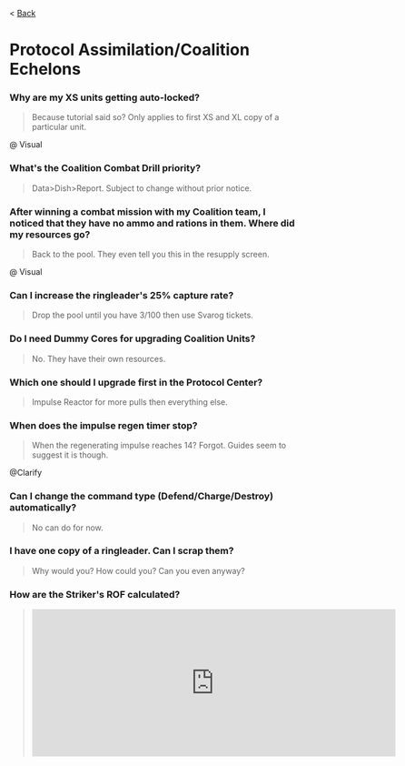 < [Back](/GFL/mainpage)

# Protocol Assimilation/Coalition Echelons

### Why are my XS units getting auto-locked?

> Because tutorial said so? Only applies to first XS and XL copy of a particular unit.

@ Visual

### What's the Coalition Combat Drill priority?

> Data>Dish>Report. Subject to change without prior notice.

### After winning a combat mission with my Coalition team, I noticed that they have no ammo and rations in them. Where did my resources go?

> Back to the pool. They even tell you this in the resupply screen.

@ Visual

### Can I increase the ringleader's 25% capture rate?

> Drop the pool until you have 3/100 then use Svarog tickets.

### Do I need Dummy Cores for upgrading Coalition Units?

> No. They have their own resources.

### Which one should I upgrade first in the Protocol Center?

> Impulse Reactor for more pulls then everything else.

### When does the impulse regen timer stop?

> When the regenerating impulse reaches 14? Forgot. Guides seem to suggest it is though.

@Clarify

### Can I change the command type (Defend/Charge/Destroy) automatically?

> No can do for now.

### I have one copy of a ringleader. Can I scrap them?

> Why would you? How could you? Can you even anyway?

### How are the Striker's ROF calculated?

> <iframe id="reddit-embed" src="https://www.redditmedia.com/r/girlsfrontline/comments/qkzc9s/weekly_commanders_lounge_november_02_2021/hjecs3p/?depth=1&amp;showmore=false&amp;embed=true&amp;showmedia=false&amp;theme=dark" sandbox="allow-scripts allow-same-origin allow-popups" style="border: none;" height="259" width="640" scrolling="no"></iframe>